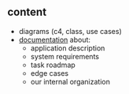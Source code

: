 ## content

- diagrams (c4, class, use cases)
- [documentation](https://docs.google.com/document/d/1Yh1Eaa5I0w-tF8_Y4AJZoDLe8aI6ZBTnuGBTjD6-4MU/edit?tab=t.hq2vrraal25b) about:
  - application description
  - system requirements
  - task roadmap
  - edge cases
  - our internal organization
